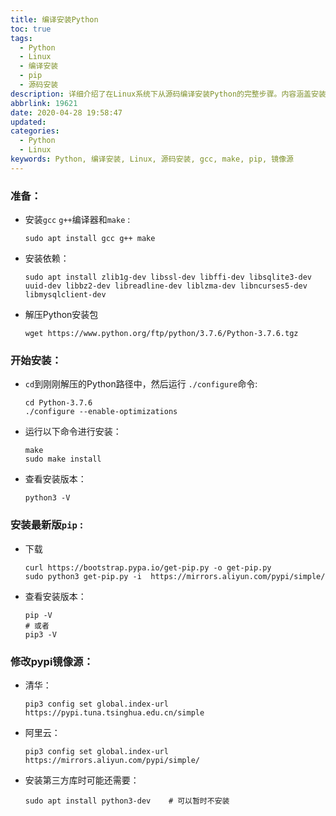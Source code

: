 ```yaml
---
title: 编译安装Python
toc: true
tags:
  - Python
  - Linux
  - 编译安装
  - pip
  - 源码安装
description: 详细介绍了在Linux系统下从源码编译安装Python的完整步骤。内容涵盖安装编译依赖、配置、编译、安装过程，以及后续如何安装最新版pip并配置国内镜像源，是搭建纯净Python环境的必备指南。
abbrlink: 19621
date: 2020-04-28 19:58:47
updated:
categories:
  - Python
  - Linux
keywords: Python, 编译安装, Linux, 源码安装, gcc, make, pip, 镜像源
---
```


### 准备：

- 安装`gcc` `g++`编译器和`make` :

  ```shell
  sudo apt install gcc g++ make
  ```

- 安装依赖：

    ```shell
    sudo apt install zlib1g-dev libssl-dev libffi-dev libsqlite3-dev uuid-dev libbz2-dev libreadline-dev liblzma-dev libncurses5-dev libmysqlclient-dev
    ```

- 解压Python安装包

    ```shell
    wget https://www.python.org/ftp/python/3.7.6/Python-3.7.6.tgz
    ```

### **开始安装**：

- `cd`到刚刚解压的Python路径中，然后运行 `./configure`命令:

    ```shell
    cd Python-3.7.6
    ./configure --enable-optimizations
    ```

- 运行以下命令进行安装：

  ```shell
  make
  sudo make install
  ```

- 查看安装版本：

    ```shell
    python3 -V
    ```

### **安装最新版**`pip` :

- 下载

  ```shell
  curl https://bootstrap.pypa.io/get-pip.py -o get-pip.py
  sudo python3 get-pip.py -i  https://mirrors.aliyun.com/pypi/simple/
  ```

- 查看安装版本：

  ```shell
  pip -V
  # 或者
  pip3 -V
  ```

### **修改pypi镜像源**：

- 清华：

  ```shell
  pip3 config set global.index-url https://pypi.tuna.tsinghua.edu.cn/simple
  ```

- 阿里云：

  ```shell
  pip3 config set global.index-url https://mirrors.aliyun.com/pypi/simple/
  ```

- 安装第三方库时可能还需要：

  ```shell
  sudo apt install python3-dev    # 可以暂时不安装
  ```